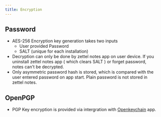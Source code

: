 ```yaml
---
title: Encryption
---
```


## Password

- AES-256 Encryption key generation takes two inputs
    - User provided Password 
    - SALT (unique for each installation)
- Decryption can only be done by zettel notes app on user device. If you uninstall zettel notes app ( which clears SALT ) or forget password, notes can't be decrypted.
- Only asymmetric password hash is stored, which is compared with the user entered password on app start. Plain password is not stored in zettel notes.

## OpenPGP

- PGP Key encryption is provided via intergration with [Openkeychain](https://play.google.com/store/apps/details?hl=en&id=org.sufficientlysecure.keychain) app.
